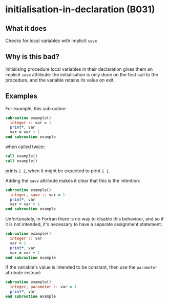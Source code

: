 # initialisation-in-declaration (B031)
## What it does
Checks for local variables with implicit `save`

## Why is this bad?
Initialising procedure local variables in their declaration gives them an
implicit `save` attribute: the initialisation is only done on the first call
to the procedure, and the variable retains its value on exit.

## Examples
For example, this subroutine:

```f90
subroutine example()
  integer :: var = 1
  print*, var
  var = var + 1
end subroutine example
```

when called twice:

```f90
call example()
call example()
```

prints `1 2`, when it might be expected to print `1 1`.

Adding the `save` attribute makes it clear that this is the intention:

```f90
subroutine example()
  integer, save :: var = 1
  print*, var
  var = var + 1
end subroutine example
```

Unfortunately, in Fortran there is no way to disable this behaviour, and so if it
is not intended, it's necessary to have a separate assignment statement:

```f90
subroutine example()
  integer :: var
  var = 1
  print*, var
  var = var + 1
end subroutine example
```

If the variable's value is intended to be constant, then use the `parameter`
attribute instead:

```f90
subroutine example()
  integer, parameter :: var = 1
  print*, var
end subroutine example
```